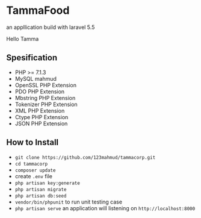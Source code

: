 # TammaFood

an appllication build with laravel 5.5
 
Hello Tamma

## Spesification

- PHP >= 7.1.3
- MySQL mahmud
- OpenSSL PHP Extension
- PDO PHP Extension
- Mbstring PHP Extension
- Tokenizer PHP Extension
- XML PHP Extension
- Ctype PHP Extension
- JSON PHP Extension

## How to Install

- `git clone https://github.com/123mahmud/tammacorp.git`
- `cd tammacorp`
- `composer update`
-  create `.env` file
- `php artisan key:generate`
- `php artisan migrate`
- `php artisan db:seed`
- `vendor/bin/phpunit` to run unit testing case
- `php artisan serve` an application will  listening on `http://localhost:8000`